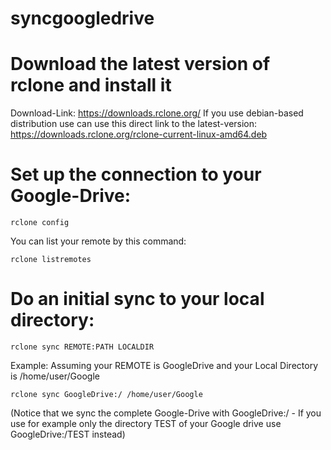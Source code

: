 # syncgoogledrive

# Download the latest version of rclone and install it

Download-Link:
https://downloads.rclone.org/
If you use debian-based distribution use can use this direct link to the latest-version:
https://downloads.rclone.org/rclone-current-linux-amd64.deb

# Set up the connection to your Google-Drive:

`rclone config`

You can list your remote by this command:

`rclone listremotes`

# Do an initial sync to your local directory:

`rclone sync REMOTE:PATH LOCALDIR`

Example:
Assuming your REMOTE is GoogleDrive and your Local Directory is /home/user/Google

`rclone sync GoogleDrive:/ /home/user/Google`

(Notice that we sync the complete Google-Drive with GoogleDrive:/ - If you use for example only the directory TEST of your Google drive use GoogleDrive:/TEST instead)


